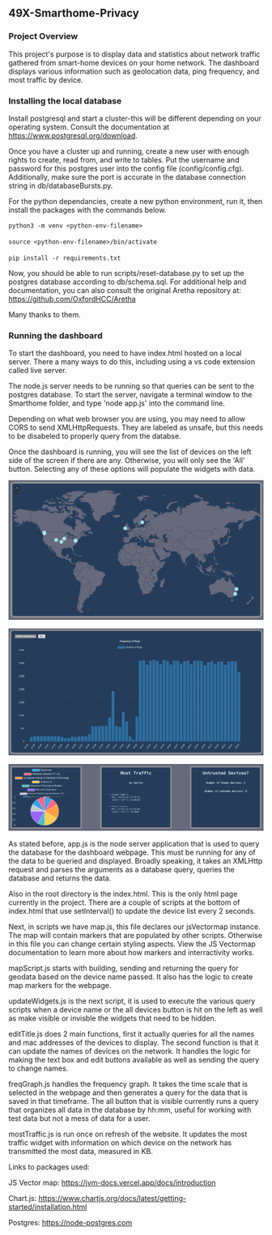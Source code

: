 ## 49X-Smarthome-Privacy

### Project Overview

This project's purpose is to display data and statistics about network traffic gathered from smart-home devices on your home network. The dashboard displays various information such as geolocation data, ping frequency, and most traffic by device.


### Installing the local database

Install postgresql and start a cluster-this will be different depending on your operating system. Consult the documentation at https://www.postgresql.org/download.

Once you have a cluster up and running, create a new user with enough rights to create, read from, and write to tables. Put the username and password for this postgres user
into the config file (config/config.cfg). Additionally, make sure the port is accurate in the database connection string in db/databaseBursts.py.

For the python dependancies, create a new python environment, run it, then install the packages with the commands below. 

```
python3 -m venv <python-env-filename>

source <python-env-filename>/bin/activate

pip install -r requirements.txt
```

Now, you should be able to run scripts/reset-database.py to set up the postgres database according to db/schema.sql.
For additional help and documentation, you can also consult the original Aretha repository at:
https://github.com/OxfordHCC/Aretha

Many thanks to them.

### Running the dashboard

To start the dashboard, you need to have index.html hosted on a local server.
There a many ways to do this, including using a vs code extension called live server.

The node.js server needs to be running so that queries can be sent to the postgres database.
To start the server, navigate a terminal window to the Smarthome folder, and type 'node app.js' into the command line.

Depending on what web browser you are using, you may need to allow CORS to send XMLHttpRequests. They are labeled as unsafe, but
this needs to be disabeled to properly query from the databse.



Once the dashboard is running, you will see the list of devices on the left side of the screen if there are any. Otherwise,
you will only see the 'All' button. Selecting any of these options will populate the widgets with data.

![Image of the map](./images/map.png)

![Image of frequency chart](./images/freq.png)

![Image of widgets](./images/widgets.png)


As stated before, app.js is the node server application that is used to query the database for the dashboard webpage. This must be running for any of the data to be queried and displayed. Broadly speaking, it takes an XMLHttp request and parses the arguments as a database query, queries the database and returns the data.

Also in the root directory is the index.html. This is the only html page currently in the project. There are a couple of scripts at the bottom of index.html that use setInterval() to update the device list every 2 seconds.

Next, in scripts we have map.js, this file declares our jsVectormap instance. The map will contain markers that are populated by other scripts. Otherwise in this file you can change certain styling aspects. View the JS Vectormap documentation to learn more about how markers and interractivity works.

mapScript.js starts with building, sending and returning the query for geodata based on the device name passed. It also has the logic to create map markers for the webpage.

updateWidgets.js is the next script, it is used to execute the various query scripts when a device name or the all devices button is hit on the left as well as make visible or invisble the widgets that need to be hidden.

editTitle.js does 2 main functions, first it actually queries for all the names and mac addresses of the devices to display. The second function is that it can update the names of devices on the network. It handles the logic for making the text box and edit buttons available as well as sending the query to change names.

freqGraph.js handles the frequency graph. It takes the time scale that is selected in the webpage and then generates a query for the data that is saved in that timeframe. The all button that is visible currently runs a query that organizes all data in the database by hh:mm, useful for working with test data but not a mess of data for a user.

mostTraffic.js is run once on refresh of the website. It updates the most traffic widget with information on which device on the network has transmitted the most data, measured in KB.


Links to packages used:

JS Vector map: https://jvm-docs.vercel.app/docs/introduction

Chart.js: https://www.chartjs.org/docs/latest/getting-started/installation.html

Postgres: https://node-postgres.com 
